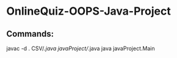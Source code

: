 # OnlineQuiz-OOPS-Java-Project

## Commands:
javac -d . CSV/*.java javaProject/*.java
java javaProject.Main
